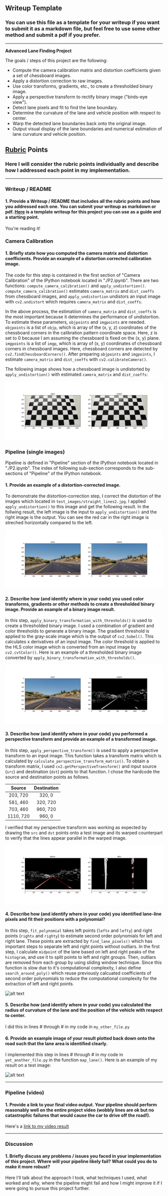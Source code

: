 ## Writeup Template

### You can use this file as a template for your writeup if you want to submit it as a markdown file, but feel free to use some other method and submit a pdf if you prefer.

---

**Advanced Lane Finding Project**

The goals / steps of this project are the following:

* Compute the camera calibration matrix and distortion coefficients given a set of chessboard images.
* Apply a distortion correction to raw images.
* Use color transforms, gradients, etc., to create a thresholded binary image.
* Apply a perspective transform to rectify binary image ("birds-eye view").
* Detect lane pixels and fit to find the lane boundary.
* Determine the curvature of the lane and vehicle position with respect to center.
* Warp the detected lane boundaries back onto the original image.
* Output visual display of the lane boundaries and numerical estimation of lane curvature and vehicle position.

[//]: # (Image References)

[image1-0]: ./output_images/undistort_output_checkboard.png "Undistortion 0"
[image1-1]: ./output_images/undistort_output_0.png "Undistortion 1"
[image1-2]: ./output_images/undistort_output_1.png "Undistortion 2"
[image2]: ./output_images/binary_output_1.png "Binary Threshold 2"
[image3]: ./output_images/ptransform_output_1.png "PTransform 2"
[image4]: ./examples/warped_straight_lines.jpg "Warp Example"
[image5]: ./examples/color_fit_lines.jpg "Fit Visual"
[image6]: ./examples/example_output.jpg "Output"
[video1]: ./project_video.mp4 "Video"

## [Rubric](https://review.udacity.com/#!/rubrics/571/view) Points

### Here I will consider the rubric points individually and describe how I addressed each point in my implementation.  

---

### Writeup / README

#### 1. Provide a Writeup / README that includes all the rubric points and how you addressed each one.  You can submit your writeup as markdown or pdf.  [Here](https://github.com/udacity/CarND-Advanced-Lane-Lines/blob/master/writeup_template.md) is a template writeup for this project you can use as a guide and a starting point.  

You're reading it!

### Camera Calibration

#### 1. Briefly state how you computed the camera matrix and distortion coefficients. Provide an example of a distortion corrected calibration image.

The code for this step is contained in the first section of "Camera Calibration" of the IPython notebook located in "./P2.ipynb". There are two functions: `compute_camera_calibration()` and `apply_undistortion()`. `compute_camera_calibration()` estimates `camera_matrix` and `dist_coeffs` from chessboard images, and `apply_undistortion` undistors an input image with `cv2.undistort` which requires `camera_matrix` and `dist_coeffs`.

In the above process, the estimatiion of `camera_matrix` and `dist_coeffs` is the most important because it determines the performance of undistortion. To estimate these parameters, `objpoints` and `imgpoints` are needed. `objpoints` is a list of `objp`, which is array of the (x, y, z) coordinates of the chessboard corners in the calibration pattern coordinate space. Here, z is set to 0 because I am assuming the chessboard is fixed on the (x, y) plane. `imgpoints` is a list of `imgp`, which is array of (x, y) coordinates of chessboard corners in chessboard images. Here, chessboard corners are detected by `cv2.findChessboardCorners()`. After preparing `objpoints` and `imgpoints`, I estimate `camera_matrix` and `dist_coeffs` with `cv2.calibrateCamera()`.

The following image shows how a chessboard image is undistorted by `apply_undistortion()` with estimated `camera_matrix` and `dist_coeffs`:

![alt text][image1-0]

### Pipeline (single images)

Pipeline is defined in "Pipeline" section of the IPython notebook located in "./P2.ipynb". The index of following sub-section corresponds to the sub-sections of "Pipeline" of the IPython notebook. 

#### 1. Provide an example of a distortion-corrected image.

To demonstrate the distortion-correction step, I correct the distortion of the images which located in `test_images/straight_lines2.jpg`. I applied `apply_undistortion()` to this image and get the following result. In the follwing result, the left image is the input to `apply_undistortion()` and the right image is the output. You can see the red car in the right image is streched horizontally compared to the left.

![alt_text][image1-2]

#### 2. Describe how (and identify where in your code) you used color transforms, gradients or other methods to create a thresholded binary image.  Provide an example of a binary image result.

In this step, `apply_binary_transformation_with_thresholds()` is used to create a thresholded binary image. I used a combination of gradient and color thresholds to generate a binary image. The gradient threshold is applied to the gray-scale image which is the output of `cv2.Sobel()`. This calculates x derivatives of an input image. The color threshold is applied to the HLS color image which is converted from an input image by `cv2.cvtColor()`. Here is an example of a thresholded binary image converted by `apply_binary_transformation_with_thresholds()`.

![alt text][image2]

#### 3. Describe how (and identify where in your code) you performed a perspective transform and provide an example of a transformed image.

In this step, `apply_perspective_transform()` is used to apply a perspective transform to an input image. This function takes a transform matrix which is calculated by `calculate_perspective_transform_matrix()`. To obtain a transform matrix, I used `cv2.getPerspectiveTransform()` and input source (`src`) and destination (`dst`) points to that function. I chose the hardcode the source and destination points as follows.

| Source        | Destination   | 
|:-------------:|:-------------:| 
| 203, 720      | 320, 0        | 
| 581, 460      | 320, 720      |
| 703, 460      | 960, 720      |
| 1110, 720     | 960, 0        |

I verified that my perspective transform was working as expected by drawing the `src` and `dst` points onto a test image and its warped counterpart to verify that the lines appear parallel in the warped image.

![alt text][image3]

#### 4. Describe how (and identify where in your code) you identified lane-line pixels and fit their positions with a polynomial?

In this step, `fit_polynomial` takes left points (`leftx` and `lefty`) and right points (`rightx` and `righty`) to estimate second order polynomials for left and right lane. These points are extracted by `find_lane_pixels()` which has important steps to separate left and right points without outliars. In the first step, I calculate `midpoint` of the lane based on left and right peaks of the `histogram`, and use it to split points to left and right groups. Then, outliars are removed from each group by using sliding window technique. Since this function is slow due to it's computational complexity, I also define `search_around_poly()` which reuse previously calcuated coefficients of second order polynomials to reduce the computational complexity for the extraction of left and right points. 

![alt text][image5]

#### 5. Describe how (and identify where in your code) you calculated the radius of curvature of the lane and the position of the vehicle with respect to center.

I did this in lines # through # in my code in `my_other_file.py`

#### 6. Provide an example image of your result plotted back down onto the road such that the lane area is identified clearly.

I implemented this step in lines # through # in my code in `yet_another_file.py` in the function `map_lane()`.  Here is an example of my result on a test image:

![alt text][image6]

---

### Pipeline (video)

#### 1. Provide a link to your final video output.  Your pipeline should perform reasonably well on the entire project video (wobbly lines are ok but no catastrophic failures that would cause the car to drive off the road!).

Here's a [link to my video result](./output_videos/project_video.mp4)

---

### Discussion

#### 1. Briefly discuss any problems / issues you faced in your implementation of this project.  Where will your pipeline likely fail?  What could you do to make it more robust?

Here I'll talk about the approach I took, what techniques I used, what worked and why, where the pipeline might fail and how I might improve it if I were going to pursue this project further.  
